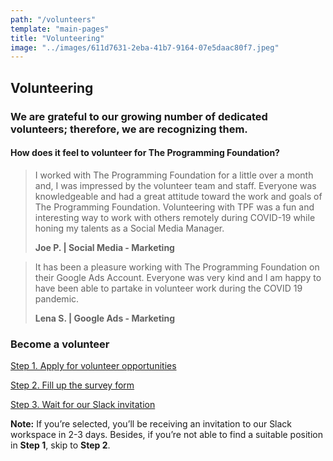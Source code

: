 ```yaml
---
path: "/volunteers"
template: "main-pages"
title: "Volunteering"
image: "../images/611d7631-2eba-41b7-9164-07e5daac80f7.jpeg"
---
```


## Volunteering

### We are grateful to our growing number of dedicated volunteers; therefore, we are recognizing them.

#### How does it feel to volunteer for The Programming Foundation?

> I worked with The Programming Foundation for a little over a month and, I was impressed by the volunteer team and staff. Everyone was knowledgeable and had a great attitude toward the work and goals of The Programming Foundation. Volunteering with TPF was a fun and interesting way to work with others remotely during COVID-19 while honing my talents as a Social Media Manager.
> 
> **Joe P. | Social Media - Marketing**

> It has been a pleasure working with The Programming Foundation on their Google Ads Account. Everyone was very kind and I am happy to have been able to partake in volunteer work during the COVID 19 pandemic.
> 
> **Lena S. | Google Ads - Marketing**

### Become a volunteer

[Step 1. Apply for volunteer opportunities](https://www.volunteermatch.org/search/org1182321.jsp)

[Step 2. Fill up the survey form](https://forms.gle/sm7DRAk3sXz94jEXA)

[Step 3. Wait for our Slack invitation](https://programmingfoundation.slack.com/)

**Note:** If you’re selected, you’ll be receiving an invitation to our Slack workspace in 2-3 days. Besides, if you’re not able to find a suitable position in **Step 1**, skip to **Step 2**.